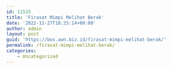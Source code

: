 ```yaml
---
id: 11515
title: 'Firasat Mimpi Melihat Berak'
date: '2022-11-27T18:25:14+00:00'
author: admin
layout: post
guid: 'https://bos.awn.biz.id/firasat-mimpi-melihat-berak/'
permalink: /firasat-mimpi-melihat-berak/
categories:
    - Uncategorized
---
```


